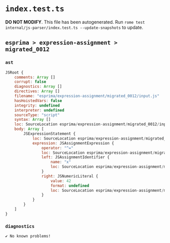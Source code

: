 # `index.test.ts`

**DO NOT MODIFY**. This file has been autogenerated. Run `rome test internal/js-parser/index.test.ts --update-snapshots` to update.

## `esprima > expression-assignment > migrated_0012`

### `ast`

```javascript
JSRoot {
	comments: Array []
	corrupt: false
	diagnostics: Array []
	directives: Array []
	filename: "esprima/expression-assignment/migrated_0012/input.js"
	hasHoistedVars: false
	integrity: undefined
	interpreter: undefined
	sourceType: "script"
	syntax: Array []
	loc: SourceLocation esprima/expression-assignment/migrated_0012/input.js 1:0-2:0
	body: Array [
		JSExpressionStatement {
			loc: SourceLocation esprima/expression-assignment/migrated_0012/input.js 1:0-1:7
			expression: JSAssignmentExpression {
				operator: "^="
				loc: SourceLocation esprima/expression-assignment/migrated_0012/input.js 1:0-1:7
				left: JSAssignmentIdentifier {
					name: "x"
					loc: SourceLocation esprima/expression-assignment/migrated_0012/input.js 1:0-1:1 (x)
				}
				right: JSNumericLiteral {
					value: 42
					format: undefined
					loc: SourceLocation esprima/expression-assignment/migrated_0012/input.js 1:5-1:7
				}
			}
		}
	]
}
```

### `diagnostics`

```
✔ No known problems!

```
